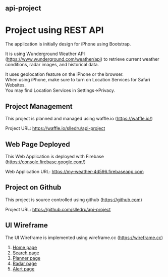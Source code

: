 ## api-project

# Project using REST API

The application is initially design for iPhone using Bootstrap.

It is using Wunderground Weather API (https://www.wunderground.com/weather/api) to retrieve current weather conditions, radar images, and historical data.

It uses geolocation feature on the iPhone or the browser.<br>
When using iPhone, make sure to turn on Location Services for Safari Websites.<br>
You may find Location Services in Settings->Privacy.

## Project Management

This project is planned and managed using waffle.io (https://waffle.io/)

Project URL: https://waffle.io/slledru/api-project

## Web Page Deployed

This Web Application is deployed with Firebase (https://console.firebase.google.com/)

Web Application URL: https://my-weather-4d596.firebaseapp.com

## Project on Github

This project is source controlled using github (https://github.com)

Project URL: https://github.com/slledru/api-project

## UI Wireframe

The UI Wireframe is implemented using wireframe.cc (https://wireframe.cc)

1. [Home page](https://wireframe.cc/fwEh4w)
2. [Search page](https://wireframe.cc/fwEh4w)
3. [Planner page](https://wireframe.cc/SaFXHs)
4. [Radar page](https://wireframe.cc/UdSPTO)
5. [Alert page](https://wireframe.cc/bo1mmo)
